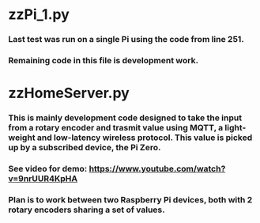 # zzPi_1.py 
### Last test was run on a single Pi using the code from line 251.
### Remaining code in this file is development work.


# zzHomeServer.py
### This is mainly development code designed to take the input from a rotary encoder and trasmit value using MQTT, a light-weight and low-latency wireless protocol. This value is picked up by a subscribed device, the Pi Zero.

### See video for demo: https://www.youtube.com/watch?v=9nrUUR4KpHA

### Plan is to work between two Raspberry Pi devices, both with 2 rotary encoders sharing a set of values.
